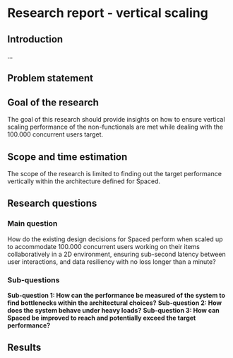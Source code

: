 # Research report - vertical scaling

## Introduction

...

## Problem statement

## Goal of the research

The goal of this research should provide insights on how to ensure vertical scaling performance of the non-functionals are met while dealing with the 100.000 concurrent users target.

## Scope and time estimation

The scope of the research is limited to finding out the target performance vertically within the architecture defined for Spaced.

## Research questions

### Main question

How do the existing design decisions for Spaced perform when scaled up to accommodate 100.000 concurrent users working on their items collaboratively in a 2D environment, ensuring sub-second latency between user interactions, and data resiliency with no loss longer than a minute?

### Sub-questions

**Sub-question 1: How can the performance be measured of the system to find bottlenecks within the architectural choices?**
**Sub-question 2: How does the system behave under heavy loads?**
**Sub-question 3: How can Spaced be improved to reach and potentially exceed the target performance?**

## Results
